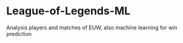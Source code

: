 # League-of-Legends-ML
Analysis players and matches of EUW, also machine learning for win prediction
